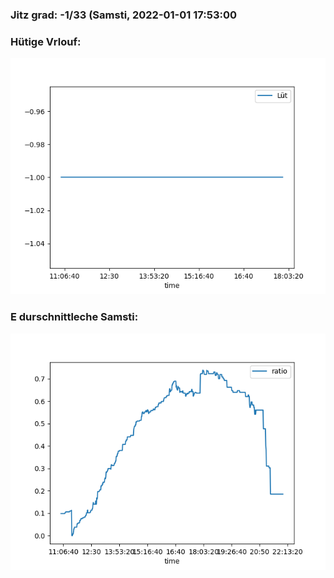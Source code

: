 ### Jitz grad: -1/33 (Samsti, 2022-01-01 17:53:00

### Hütige Vrlouf:
![Graph](Today.png)

### E durschnittleche Samsti:
![Graph](Samsti.png)